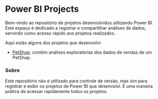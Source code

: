 # Power BI Projects

Bem-vindo ao repositório de projetos desenvolvidos utilizando Power BI. Este espaço é dedicado a registrar e compartilhar análises de dados, servindo como acesso rápido aos projetos realizados.

Aqui estão alguns dos projetos que desenvolvi:

- [PetShop](https://app.powerbi.com/view?r=eyJrIjoiZjBiMmNmZmItZTE2OS00MjIyLTg5NTAtMzQ5NDE4MDlmYjFiIiwidCI6ImQ0MzZlNDhmLTdhZGItNDQ0NS05OWFlLTQ4NjUwZjM2NmVmYyJ9): contém análises exploratórias dos dados de vendas de um PetShop.


### Sobre
Este repositório não é utilizado para controle de versão, mas sim para registrar e exibir os projetos de Power BI que desenvolvi. É uma maneira prática de acessar rapidamente todos os projetos.